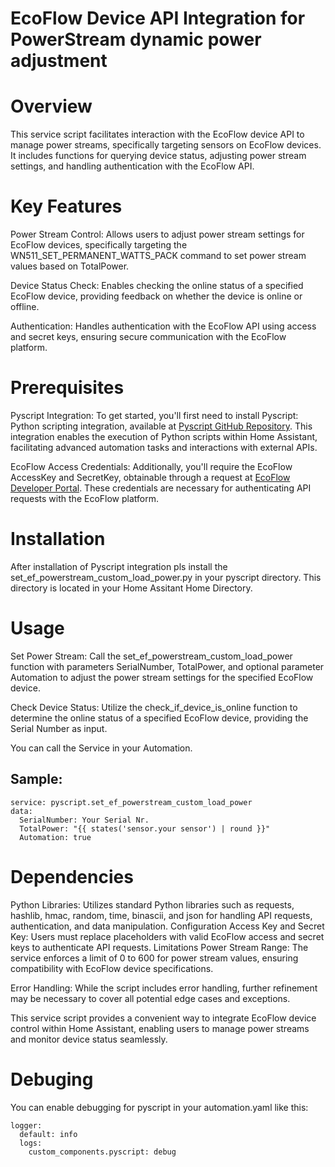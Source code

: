 # EcoFlow Device API Integration for PowerStream dynamic power adjustment

# Overview
This service script facilitates interaction with the EcoFlow device API to manage power streams, specifically targeting sensors on EcoFlow devices. It includes functions for querying device status, adjusting power stream settings, and handling authentication with the EcoFlow API.

# Key Features
Power Stream Control: Allows users to adjust power stream settings for EcoFlow devices, specifically targeting the WN511_SET_PERMANENT_WATTS_PACK command to set power stream values based on TotalPower.

Device Status Check: Enables checking the online status of a specified EcoFlow device, providing feedback on whether the device is online or offline.

Authentication: Handles authentication with the EcoFlow API using access and secret keys, ensuring secure communication with the EcoFlow platform.

# Prerequisites
Pyscript Integration: To get started, you'll first need to install Pyscript: Python scripting integration, available at [Pyscript GitHub Repository](https://github.com/custom-components/pyscript). This integration enables the execution of Python scripts within Home Assistant, facilitating advanced automation tasks and interactions with external APIs.

EcoFlow Access Credentials: Additionally, you'll require the EcoFlow AccessKey and SecretKey, obtainable through a request at [EcoFlow Developer Portal](https://developer-eu.ecoflow.com/). These credentials are necessary for authenticating API requests with the EcoFlow platform.

# Installation
After installation of Pyscript integration pls install the set_ef_powerstream_custom_load_power.py in your pyscript directory. This directory is located in your Home Assitant Home Directory.

# Usage
Set Power Stream: Call the set_ef_powerstream_custom_load_power function with parameters SerialNumber, TotalPower, and optional parameter Automation to adjust the power stream settings for the specified EcoFlow device.

Check Device Status: Utilize the check_if_device_is_online function to determine the online status of a specified EcoFlow device, providing the Serial Number as input.

You can call the Service in your Automation.

## Sample:
```
service: pyscript.set_ef_powerstream_custom_load_power
data:
  SerialNumber: Your Serial Nr.
  TotalPower: "{{ states('sensor.your sensor') | round }}"
  Automation: true
```

# Dependencies
Python Libraries: Utilizes standard Python libraries such as requests, hashlib, hmac, random, time, binascii, and json for handling API requests, authentication, and data manipulation.
Configuration
Access Key and Secret Key: Users must replace placeholders with valid EcoFlow access and secret keys to authenticate API requests.
Limitations
Power Stream Range: The service enforces a limit of 0 to 600 for power stream values, ensuring compatibility with EcoFlow device specifications.

Error Handling: While the script includes error handling, further refinement may be necessary to cover all potential edge cases and exceptions.

This service script provides a convenient way to integrate EcoFlow device control within Home Assistant, enabling users to manage power streams and monitor device status seamlessly.

# Debuging
You can enable debugging for pyscript in your automation.yaml like this:
```
logger:
  default: info
  logs:
    custom_components.pyscript: debug
```
